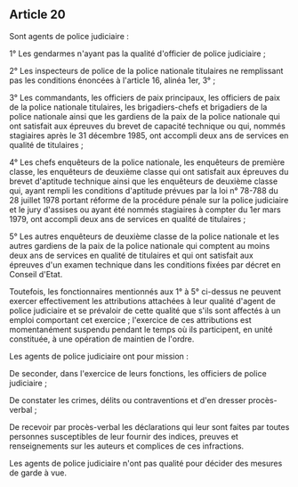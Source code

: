 Article 20
----
Sont agents de police judiciaire :

1° Les gendarmes n'ayant pas la qualité d'officier de police judiciaire ;

2° Les inspecteurs de police de la police nationale titulaires ne remplissant
pas les conditions énoncées à l'article 16, alinéa 1er, 3° ;

3° Les commandants, les officiers de paix principaux, les officiers de paix de
la police nationale titulaires, les brigadiers-chefs et brigadiers de la police
nationale ainsi que les gardiens de la paix de la police nationale qui ont
satisfait aux épreuves du brevet de capacité technique ou qui, nommés stagiaires
après le 31 décembre 1985, ont accompli deux ans de services en qualité de
titulaires ;

4° Les chefs enquêteurs de la police nationale, les enquêteurs de première
classe, les enquêteurs de deuxième classe qui ont satisfait aux épreuves du
brevet d'aptitude technique ainsi que les enquêteurs de deuxième classe qui,
ayant rempli les conditions d'aptitude prévues par la loi n° 78-788 du 28
juillet 1978 portant réforme de la procédure pénale sur la police judiciaire et
le jury d'assises ou ayant été nommés stagiaires à compter du 1er mars 1979, ont
accompli deux ans de services en qualité de titulaires ;

5° Les autres enquêteurs de deuxième classe de la police nationale et les autres
gardiens de la paix de la police nationale qui comptent au moins deux ans de
services en qualité de titulaires et qui ont satisfait aux épreuves d'un examen
technique dans les conditions fixées par décret en Conseil d'Etat.

Toutefois, les fonctionnaires mentionnés aux 1° à 5° ci-dessus ne peuvent
exercer effectivement les attributions attachées à leur qualité d'agent de
police judiciaire et se prévaloir de cette qualité que s'ils sont affectés à un
emploi comportant cet exercice ; l'exercice de ces attributions est
momentanément suspendu pendant le temps où ils participent, en unité constituée,
à une opération de maintien de l'ordre.

Les agents de police judiciaire ont pour mission :

De seconder, dans l'exercice de leurs fonctions, les officiers de police
judiciaire ;

De constater les crimes, délits ou contraventions et d'en dresser procès-verbal
;

De recevoir par procès-verbal les déclarations qui leur sont faites par toutes
personnes susceptibles de leur fournir des indices, preuves et renseignements
sur les auteurs et complices de ces infractions.

Les agents de police judiciaire n'ont pas qualité pour décider des mesures de
garde à vue.
